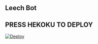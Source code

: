 ## Leech Bot

## PRESS HEKOKU TO DEPLOY
[![Deploy](https://www.herokucdn.com/deploy/button.svg)](https://heroku.com/deploy?template=https://github.com/mehuljain2003/Pwcpdrm/tree/main)

